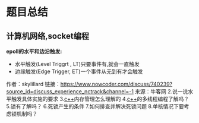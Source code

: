 # 题目总结

## 计算机网络,socket编程

**epoll的水平和边沿触发:**

- 水平触发(Level Triggrt , LT)只要事件有,就会一直触发
- 边缘触发(Edge Trigger, ET)一个事件从无到有才会触发

作者：skylillard
链接：https://www.nowcoder.com/discuss/740239?source_id=discuss_experience_nctrack&channel=-1
来源：牛客网
2.说一说水平触发具体实施的要求 
 3.[c++]()内存管理怎么理解的 
 4.[c++]()的多线程编程了解吗？ 
5.锁有了解吗？ 
6.死锁产生的条件 
7.如何排查并解决死锁问题 
8.单核情况下要考虑锁机制吗？
